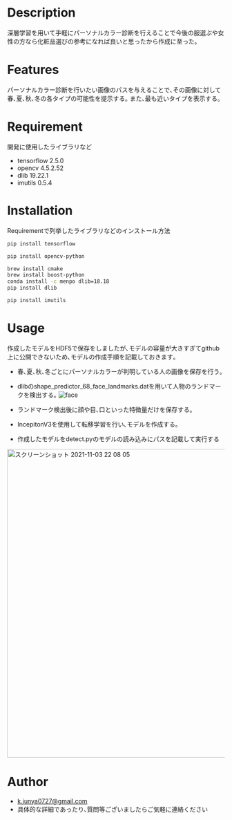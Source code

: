 # Description
深層学習を用いて手軽にパーソナルカラー診断を行えることで今後の服選ぶや女性の方なら化粧品選びの参考になれば良いと思ったから作成に至った｡
 
# Features
パーソナルカラー診断を行いたい画像のパスを与えることで､その画像に対して春､夏､秋､冬の各タイプの可能性を提示する｡
また､最も近いタイプを表示する｡
 
# Requirement
 開発に使用したライブラリなど
 
* tensorflow 2.5.0
* opencv 4.5.2.52
* dlib 19.22.1
* imutils 0.5.4
 
# Installation
 
Requirementで列挙したライブラリなどのインストール方法
```bash
pip install tensorflow 
```
```bash
pip install opencv-python
```
```bash
brew install cmake
brew install boost-python
conda install -c menpo dlib=18.18
pip install dlib
```
```bash
pip install imutils
```
 
# Usage
 作成したモデルをHDF5で保存をしましたが､モデルの容量が大きすぎてgithub上に公開できないため､モデルの作成手順を記載しておきます｡
 
* 春､夏､秋､冬ごとにパーソナルカラーが判明している人の画像を保存を行う｡
* dlibのshape_predictor_68_face_landmarks.datを用いて人物のランドマークを検出する｡
![face](https://user-images.githubusercontent.com/61785070/140064480-fac8e45b-5c3d-426b-a949-8ef1a59ef5e6.png)

* ランドマーク検出後に顔や目､口といった特徴量だけを保存する｡
* IncepitonV3を使用して転移学習を行い､モデルを作成する｡
* 作成したモデルをdetect.pyのモデルの読み込みにパスを記載して実行する
<img width="714" alt="スクリーンショット 2021-11-03 22 08 05" src="https://user-images.githubusercontent.com/61785070/140065688-318aa913-0ddc-445c-a37f-3821b7df30ff.png">

 
# Author
* k.junya0727@gmail.com
* 具体的な詳細であったり､質問等ございましたらご気軽に連絡ください
